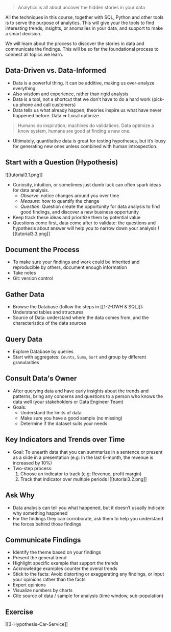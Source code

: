 > Analytics is all about uncover the hidden stories in your data

All the techniques in this course, together with SQL, Python and other tools is to serve the purpose of analytics. This will give your the tools to find interesting trends, insights, or anomalies in your data, and support to make a smart decision. 

We will learn about the process to discover the stories in data and communicate the findings. This will be so far the foundational process to connect all topics we learn.

## Data-Driven vs. Data-Informed
-   Data is a powerful thing. It can be additive, making us over-analyze everything
-   Also wisdom and experience, rather than rigid analysis
-   Data is a tool, not a shortcut that we don't have to do a hard work (pick-up phone and call customers)
-   Data tells us what already happen, theories inspire us what have never happened before. Data ⇒ Local optimize

> Humans do inspiration; machines do validations. Data optimize a know system, humans are good at finding a new one.

-   Ultimately, quantitative data is great for testing hypotheses, but it’s lousy for generating new ones unless combined with human introspection.

## Start with a Question (Hypothesis)
![[tutorial3.1.png]]
- Curiosity, intuition, or sometimes just dumb luck can often spark ideas for data analysis. 
	- *Observe*: notice changes around you over time
	- *Measure*: how to quantify the change
	- *Question*: Question create the opportunity for data analysis to find good findings, and discover a new business opportunity
- Keep track these ideas and prioritize them by potential value
- Questions come first, data come after to validate: the questions and hypothesis about answer will help you to narrow down your analysis
	![[tutorial3.3.png]]
	
## Document the Process
- To make sure your findings and work could be inherited and reproducible by others, document enough information
- Take notes
- Git: version control 

## Gather Data 
- Browse the Database (follow the steps in [[1-2-DWH & SQL]]): Understand tables and structures
- Source of Data: understand where the data comes from, and the characteristics of the data sources 

## Query Data
- Explore Database by queries
- Start with aggregates: `Counts`, `Sums`, `Sort` and group by different granularities

## Consult Data's Owner
- After querying data and have early insights about the trends and patterns, bring any concerns and questions to a person who knows the data well (your stakeholders or Data Engineer Team)
- Goals:
	- Understand the limits of data
	- Make sure you have a good sample (no missing)
	- Determine if the dataset suits your needs

## Key Indicators and Trends over Time
- Goal: To unearth data that you can summarize in a sentence or present as a slide in a presentation (e.g: In the last 6-month, the revenue is increased by 10%)
- Two-step process:
	1. Choose an indicator to track (e.g: Revenue, profit margin)
	2. Track that indicator over multiple periods
	![[tutorial3.2.png]]

## Ask Why
- Data analysis can tell you what happened, but it doesn’t usually indicate why something happened 
- For the findings they can corroborate, ask them to help you understand the forces behind those findings

## Communicate Findings
- Identify the theme based on your findings
- Present the general trend
- Highlight specific example that support the trends
- Acknowledge examples counter the overal trends
- Stick to the facts: Avoid distorting or exaggerating any findings, or input your opinions rather than the facts
- Expert opinions
- Visualize numbers by charts
- Cite source of data / sample for analysis (time window, sub-population)

## Exercise
[[3-Hypothesis-Car-Service]]